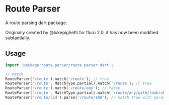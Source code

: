 # Route Parser

A route parsing dart package.

Originally created by @lukepighetti for fluro 2.0, it has now been modified subtantially.

## Usage


```dart
import 'package:route_parser/route_parser.dart';

// match 
RouteParser('/route').match('/route'); // true
RouteParser('/route', MatchType.partial).match('/route'); // true
RouteParser('/route').match('/route/any'); // false
RouteParser('/route', MatchType.partial).match('/route/any/with/look/ahead'); //true
RouteParser('/route/:id').parse('/route/100'); // match true with params['id'] = 100
```

